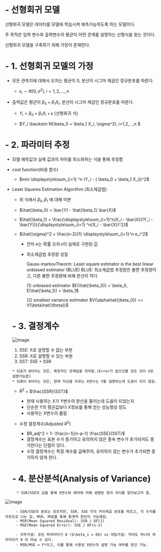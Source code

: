 # - 선형회귀 모델

 선형회귀 모델은 데이터를 모델에 학습시켜 예측가능하도록 하는 모델이다.
 
 주 목적은 입력 변수와 출력변수의 평균이 어떤 관계를 설명하는 선형식을 찾는 것이다.
 
 선형회귀 모델을 구축하기 위해 가정이 존재한다.
 

# - 1. 선형회귀 모델의 가정
 * 모든 관측치에 대해서 오차는 평균이 0, 분산이 시그마 제곱인 정규분포를 따른다.
 
   * $\epsilon_i \backsim N(0, \sigma^2), i = 1,2,...,n$
 
 * 출력값은 평균이 $\beta_0 + \beta_1 X_i$, 분산이 시그마 제곱인 정규분포를 따른다.

   * $Y_i = \beta_0 + \beta_1 X_i + \epsilon$ (선형회귀 식)
 
   * $Y_i \backsim N(\beta_0 + \beta_1 X_i, \sigma^2), i=1,2,...,n $

# - 2. 파라미터 추정
 * 모델 예측값과 실제 값과의 차이를 최소화하는 식을 통해 추정함
 
 * cost function(비용 함수)
 
   * $min \displaystyle\sum_{i=1} ^n (Y_i - ( \beta_0 + \beta_1 X_i))^2$
   
 * Least Squares Estimation Algorithm (최소제곱법)
 
   * 위 식에서 $\beta_0, \beta_1$ 에 대해 미분
      
   * $\hat{\beta_0} = \bar{Y} - \hat{\beta_1} \bar{X}$
   
   * $\hat{\beta_1} = \frac{\displaystyle\sum_{i=1}^n(X_i - \bar{X})(Y_i - \bar{Y})}{\displaystyle\sum_{i=1} ^n(X_i - \bar{X})^2}$
 
   * $\hat{\sigma}^2 = \frac{n-2}{1} \displaystyle\sum_{i=1}^n e_i^2$
 
      * 잔차 e는 확률 오차 $\epsilon$이 실제로 구현된 값
 
      * 최소제곱법 추정량 성질
        
        Gauss-markovTheorm: Least square estimator is the best linear unbiased estimator (BLUE)
        BLUE: 최소제곱법 추정량은 불편 추정량이고, 다른 불편 추정량에 비해 분산이 적다.
        
        (1) unbiased estimator $E(\hat{\beta_0}) = \beta_0, E(\hat{\beta_1}) = \beta_1$
        
        (2) smallest variance estimator $V(\alpha\hat{\beta_0}) <= V(\beta\hat{\theta})$ 
     
 
   # - 3. 결정계수
   
   ![image](https://user-images.githubusercontent.com/86637366/208448158-b1ef9028-e2e2-448b-90b4-0f7bcf3a8341.png)

     1) SSE: X로 설명할 수 없는 부분
     2) SSR: X로 설명할 수 있는 부분
     3) SST: SSE + SSR
     
       * SSE가 0이라는 것은, 확정적인 관계임을 의미함.(Error가 없으므롤 모든 것이 X로 설명가능함)
       * SSR이 0이라는 것은, 현재 직선을 이루는 X변수는 Y를 설명하는데 도움이 되지 않음.
     
     * $R^2$ = $\frac{SSR}{SST}$
       * 현재 사용하는 X가 Y변수의 분산을 줄이는데 도움이 되었는지
       * 단순한 Y의 평균값보다 X정보를 통해 얻는 성능향상 정도
       * 사용하는 X변수의 품질
       
     * 수정 결정계수(Adjusted $R^2$)
         * $R_adj^2 = 1- \frac{n-1}{n-p-1} \frac{SSE}{SST}$
         * 결정계수는 표본 수가 증가하고 유의하지 않은 종속 변수가 추가되어도 증가한다는 단점이 있다.
         * 수정 결정계수는 특정 계수를 곱해주어, 유의하지 않는 변수가 추가되면 증가하지 않게 한다.
   # - 4. 분산분석(Analysis of Variance)
         
         * SSR/SSE의 값을 통해 X변수와 에러에 의해 설명된 양의 차이를 알아보고자 함.
         
![image](https://user-images.githubusercontent.com/86637366/208461100-823210dc-2d46-4f48-88ef-975bf813f9ec.png)
         
         - SSR/SSE의 분포는 모르지만, SSR, SSE 각각 카이제곱 분포를 따르고, 각 수치를 자유도로 나눈 값, MSR, MSE를 통해 통계적 판단이 가능해짐.
         - MSR(Mean Squared Residual): SSR / DF(1)
         - MSE(Mean Squared Error): SSE / DF(n-2)
         
         - 귀무가설: 모든 파라미터가 0 ($\beta_i = 0$) vs 대립가설: 적어도 하나의 파라미터가 0 이 아닐 수 있다.
         - MSR/MSE = F*이고, 이를 통해 사용된 X변수의 설명 가능 여부를 판단 가능.
         




